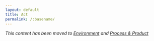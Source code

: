 ```yaml
---
layout: default
title: Act
permalink: /:basename/
---
```


<main class="page" id="site-content">

_This content has been moved to [Environment](/environment) and [Process & Product](/process)_

</main>

